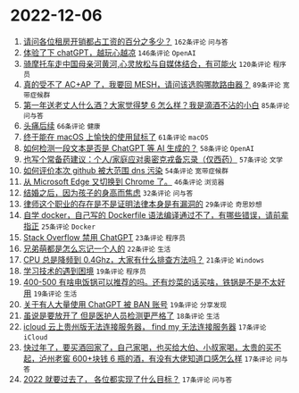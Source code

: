 # 2022-12-06

1. [请问各位租房开销都占工资的百分之多少？](https://www.v2ex.com/t/900458) `162条评论` `问与答`
1. [体验了下 chatGPT，越玩心越凉](https://www.v2ex.com/t/900396) `146条评论` `OpenAI`
1. [骑摩托车走中国母亲河黄河,心灵放松与自媒体结合，有可能火](https://www.v2ex.com/t/900388) `120条评论` `程序员`
1. [真的受不了 AC+AP 了，我要回 MESH，请问该选购哪款路由器？](https://www.v2ex.com/t/900467) `89条评论` `宽带症候群`
1. [第一年送老丈人什么酒？大家觉得梦 6 怎么样？我是滴酒不沾的小白](https://www.v2ex.com/t/900506) `85条评论` `问与答`
1. [头痛后续](https://www.v2ex.com/t/900399) `66条评论` `健康`
1. [终于能在 macOS 上愉快的使用鼠标了](https://www.v2ex.com/t/900408) `61条评论` `macOS`
1. [如何检测一段文本是否是 ChatGPT 等 AI 生成的？](https://www.v2ex.com/t/900403) `58条评论` `OpenAI`
1. [也写个常备药建议：个人/家庭应对奥密克戎备忘录（仅西药）](https://www.v2ex.com/t/900404) `57条评论` `文学`
1. [如何评价本次 github 被大范围 dns 污染](https://www.v2ex.com/t/900605) `54条评论` `宽带症候群`
1. [从 Microsoft Edge 又切换到 Chrome 了。](https://www.v2ex.com/t/900563) `46条评论` `浏览器`
1. [结婚之后，因为孩子的身高而焦虑](https://www.v2ex.com/t/900538) `32条评论` `问与答`
1. [律师这个职业的存在是不是证明法律本身是有漏洞的](https://www.v2ex.com/t/900521) `29条评论` `奇思妙想`
1. [自学 docker，自己写的 Dockerfile 语法编译通过不了，有哪些错误，请前辈指正](https://www.v2ex.com/t/900487) `25条评论` `Docker`
1. [Stack Overflow 禁用 ChatGPT](https://www.v2ex.com/t/900393) `23条评论` `程序员`
1. [兄弟萌都是怎么忘记一个人的](https://www.v2ex.com/t/900578) `22条评论` `生活`
1. [CPU 总是降频到 0.4Ghz，大家有什么排查方法吗？](https://www.v2ex.com/t/900395) `21条评论` `Windows`
1. [学习技术的遇到困境](https://www.v2ex.com/t/900559) `19条评论` `程序员`
1. [400-500 有啥电饭锅可以推荐的吗。还有炒菜的话买啥，铁锅是不是不太好用](https://www.v2ex.com/t/900429) `19条评论` `生活`
1. [关于有人大量使用 ChatGPT 被 BAN 账号](https://www.v2ex.com/t/900398) `19条评论` `分享发现`
1. [虽说是要放开了 但是医护人员检测更严格了](https://www.v2ex.com/t/900428) `18条评论` `生活`
1. [icloud 云上贵州版无法连接服务器， find my 无法连接服务器](https://www.v2ex.com/t/900515) `17条评论` `iCloud`
1. [快过年了，要买酒回家了，自己家喝，也买给大伯、小叔家喝，太贵的买不起，泸州老窖 600+块钱 6 瓶的酒，有没有大佬知道口感怎么样](https://www.v2ex.com/t/900447) `17条评论` `问与答`
1. [2022 就要过去了， 各位都实现了什么目标？](https://www.v2ex.com/t/900422) `17条评论` `问与答`
